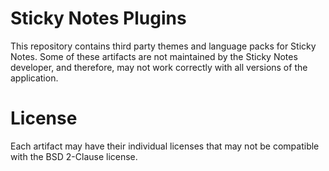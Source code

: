 # Sticky Notes Plugins

This repository contains third party themes and language packs for Sticky Notes. Some of these artifacts are not maintained by the Sticky Notes developer, and therefore, may not work correctly with all versions of the application.

# License
Each artifact may have their individual licenses that may not be compatible with the BSD 2-Clause license.
